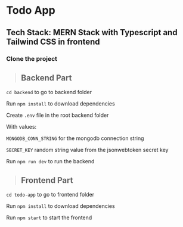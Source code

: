 # Todo App

## Tech Stack: MERN Stack with Typescript and Tailwind CSS in frontend

### Clone the project

> ## Backend Part

`cd backend` to go to backend folder

Run `npm install` to download dependencies

Create `.env` file in the root backend folder

With values:

`MONGODB_CONN_STRING` for the mongodb connection string

`SECRET_KEY` random string value from the jsonwebtoken secret key

Run `npm run dev` to run the backend

> ## Frontend Part

`cd todo-app` to go to frontend folder

Run `npm install` to download dependencies

Run `npm start` to start the frontend
